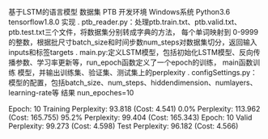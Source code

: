 基于LSTM的语言模型 
数据集 PTB 
开发环境 Windows系统 Python3.6 tensorflow1.8.0 
实现
. ptb_reader.py：处理ptb.train.txt、ptb.valid.txt、ptb.test.txt三个文件，将数据集分别转成字典的方法，
每个单词映射到 0-9999的整数，根据批尺寸batch_size和时间步数num_steps对数据集切分，返回输入inputs和标签targets
. main.py:定义LSTM模型，包括初始化LSTM模型、反向传播参数、学习率更新等，run_epoch函数定义了一个epoch的训练，
main函数训练 模型，并输出训练集、验证集、测试集上的perplexity
. configSettings.py：模型的配置，包括batch_size、num_steps、hiddendimension、numlayers、learning-rate等 
结果 
nun_epoches=10

Epoch: 10 Training Perplexity: 93.818 (Cost: 4.541) 
0.0% Perplexity: 113.962 (Cost: 165.755) 
95.2% Perplexity: 99.404 (Cost: 165.343) 
Epoch: 10 Valid Perplexity: 99.273 (Cost: 4.598) 
Test Perplexity: 96.182 (Cost: 4.566)
